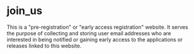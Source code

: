 # join_us

This is a "pre-registration" or "early access registration" website. It serves the purpose of collecting and storing user email addresses who are interested in being notified or gaining early access to the applications or releases linked to this website.
